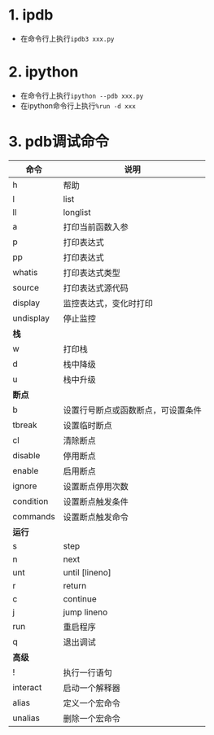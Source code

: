 # 1. ipdb
* 在命令行上执行`ipdb3 xxx.py`
# 2. ipython
* 在命令行上执行`ipython --pdb xxx.py`
* 在ipython命令行上执行`%run -d xxx`
# 3. pdb调试命令
|    命令    |              说明               |
| --------- | ------------------------------ |
| h         | 帮助                            |
| l         | list                           |
| ll        | longlist                       |
| a         | 打印当前函数入参                 |
| p         | 打印表达式                      |
| pp        | 打印表达式                      |
| whatis    | 打印表达式类型                   |
| source    | 打印表达式源代码                 |
| display   | 监控表达式，变化时打印            |
| undisplay | 停止监控                        |
| **栈**     |                                |
| w         | 打印栈                          |
| d         | 栈中降级                        |
| u         | 栈中升级                        |
| **断点**   |                                |
| b         | 设置行号断点或函数断点，可设置条件 |
| tbreak    | 设置临时断点                     |
| cl        | 清除断点                        |
| disable   | 停用断点                        |
| enable    | 启用断点                        |
| ignore    | 设置断点停用次数                 |
| condition | 设置断点触发条件                 |
| commands  | 设置断点触发命令                 |
| **运行**   |                                |
| s         | step                            |
| n         | next                            |
| unt       | until [lineno]                 |
| r         | return                          |
| c         | continue                        |
| j         | jump lineno                     |
| run       | 重启程序                        |
| q         | 退出调试                        |
| **高级**   |                                |
| !         | 执行一行语句                     |
| interact  | 启动一个解释器                   |
| alias     | 定义一个宏命令                   |
| unalias   | 删除一个宏命令                   |
